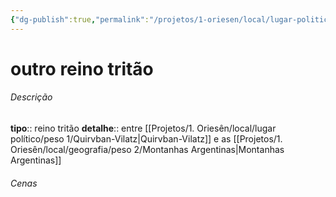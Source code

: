 ```yaml
---
{"dg-publish":true,"permalink":"/projetos/1-oriesen/local/lugar-politico/peso-1/outro-reino-tritao/"}
---
```



# outro reino tritão

###### Descrição
**tipo**:: reino tritão
**detalhe**:: entre [[Projetos/1. Oriesên/local/lugar político/peso 1/Quirvban-Vilatz|Quirvban-Vilatz]] e as [[Projetos/1. Oriesên/local/geografia/peso 2/Montanhas Argentinas|Montanhas Argentinas]]


###### Cenas

